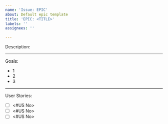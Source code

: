 ```yaml
---
name: 'Issue: EPIC'
about: Default epic template
title: 'EPIC: <TITLE>'
labels: ''
assignees: ''

---
```


Description:
<content>

---

Goals:
- 1
- 2
- 3

---

User Stories:
- [ ] <#US No>
- [ ] <#US No>
- [ ] <#US No>
